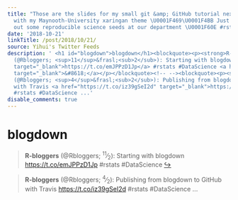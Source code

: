 ```yaml
---
title: "Those are the slides for my small git &amp; GitHub tutorial next Monday, made
  with my Maynooth-University xaringan theme \U0001F469‍\U0001F4BB Just spreading
  out some reproducible science seeds at our department \U0001F60E #rstats https://t.co/Bf6oXf0Ji2"
date: '2018-10-21'
linkTitle: /post/2018/10/21/
source: Yihui's Twitter Feeds
description: ' <h1 id="blogdown">blogdown</h1><blockquote><p><strong>R-bloggers</strong>
  (@Rbloggers; <sup>11</sup>&frasl;<sub>2</sub>): Starting with blogdown <a href="https://t.co/emJPPzD1Jp"
  target="_blank">https://t.co/emJPPzD1Jp</a> #rstats #DataScience <a href="https://twitter.com/xieyihui/status/1053542638786371584"
  target="_blank">&#8618;</a></p></blockquote><!-- --><blockquote><p><strong>R-bloggers</strong>
  (@Rbloggers; <sup>4</sup>&frasl;<sub>2</sub>): Publishing from blogdown to GitHub
  with Travis <a href="https://t.co/iz39gSeI2d" target="_blank">https://t.co/iz39gSeI2d</a>
  #rstats #DataScience ...'
disable_comments: true
---
```

 <h1 id="blogdown">blogdown</h1><blockquote><p><strong>R-bloggers</strong> (@Rbloggers; <sup>11</sup>&frasl;<sub>2</sub>): Starting with blogdown <a href="https://t.co/emJPPzD1Jp" target="_blank">https://t.co/emJPPzD1Jp</a> #rstats #DataScience <a href="https://twitter.com/xieyihui/status/1053542638786371584" target="_blank">&#8618;</a></p></blockquote><!-- --><blockquote><p><strong>R-bloggers</strong> (@Rbloggers; <sup>4</sup>&frasl;<sub>2</sub>): Publishing from blogdown to GitHub with Travis <a href="https://t.co/iz39gSeI2d" target="_blank">https://t.co/iz39gSeI2d</a> #rstats #DataScience ...